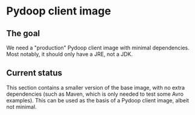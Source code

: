 # Pydoop client image

## The goal

We need a "production" Pydoop client image with minimal dependencies. Most
notably, it should only have a JRE, not a JDK.

## Current status

This section contains a smaller version of the base image, with no extra
dependencies (such as Maven, which is only needed to test some Avro examples).
This can be used as the basis of a Pydoop client image, albeit not minimal.
